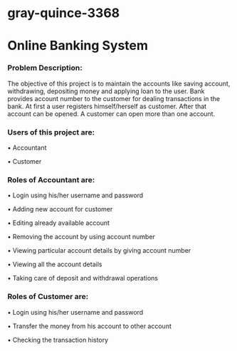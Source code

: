 # gray-quince-3368
<h1>Online Banking System</h1> 

<h3>Problem Description:</h3>
The objective of this project is to maintain the accounts like saving account, withdrawing, depositing money and applying loan to the user. Bank provides account number to the customer for dealing transactions in the bank. At first a user registers himself/herself as customer. After that account can be opened. A customer can open more than one account.

<h3>Users of this project are:</h3>

• Accountant

• Customer

<h3>Roles of Accountant are:</h3>

• Login using his/her username and password

• Adding new account for customer

• Editing already available account

• Removing the account by using account number

• Viewing particular account details by giving account number

• Viewing all the account details

• Taking care of deposit and withdrawal operations

<h3>Roles of Customer are:</h3>

• Login using his/her username and password

• Transfer the money from his account to other account

• Checking the transaction history
